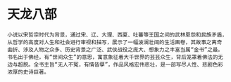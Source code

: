 # 天龙八部


    小说以宋哲宗时代为背景，通过宋、辽、大理、西夏、吐蕃等王国之间的武林恩怨和民族矛盾，   
    从哲学的高度对人生和社会进行审视和描写，展示了一幅波澜壮阔的生活画卷，其故事之离奇   
    曲折、涉及人物之众多、历史背景之广泛、武侠战役之庞大、想象力之丰富当属“金书”之最。   
    书名出于佛经，有“世间众生”的意思，寓意象征着大千世界的芸芸众生，背后笼罩着佛法的无   
    边与超脱。全书主旨“无人不冤，有情皆孽”，作品风格宏伟悲壮，是一部写尽人性、悲剧色彩   
    浓厚的史诗巨著。